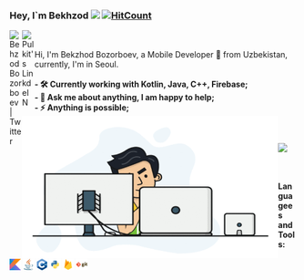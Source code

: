 ### Hey, I`m Bekhzod  <img src="https://media.giphy.com/media/hvRJCLFzcasrR4ia7z/giphy.gif" width="25px">   [![HitCount](http://hits.dwyl.com/behzod1996/{project}.svg)](http://hits.dwyl.com/behzod1996/{project})
<a href="https://twitter.com/behzodhalilov96">
  <img align="left" alt="Behzod Bozorboev | Twitter" width="22px" src="https://cdn.jsdelivr.net/npm/simple-icons@v3/icons/twitter.svg" />
</a>
<a href="https://www.linkedin.com/in/behzod-bozorboev-08808a1b9//">
  <img align="left" alt="Pulkit's LinkdeIN" width="22px" src="https://cdn.jsdelivr.net/npm/simple-icons@v3/icons/linkedin.svg" />
</a>
<br/>
<br/>
Hi, I'm Bekzhod Bozorboev, a Mobile Developer 🚀 from Uzbekistan, currently, I'm in Seoul.
<br/>
<br/>
<b>
- 🛠 Currently working with Kotlin, Java, C++, Firebase;
<br/>
- 💬 Ask me about anything, I am happy to help;
<br/>
- ⚡️ Anything is possible;
<b/>
<br/>
    <img align="left" height="250" width="450" alt="GIF" src="https://github.com/behzod1996/About-e/blob/main/developer-gif.gif" />
<br/>
<br/>
<p align="left">
  <img src="https://github-readme-stats.vercel.app/api?username=behzod1996&show_icons=true">
</p>

 <br/>
 <br/>
<b> Languagees and Tools: </b>
<br/>
<br/>
<code><img height="20" src="https://raw.githubusercontent.com/github/explore/80688e429a7d4ef2fca1e82350fe8e3517d3494d/topics/kotlin/kotlin.png"></code>
<code><img height="20" src="https://raw.githubusercontent.com/github/explore/80688e429a7d4ef2fca1e82350fe8e3517d3494d/topics/java/java.png"></code>
<code><img height="20" src="https://raw.githubusercontent.com/github/explore/80688e429a7d4ef2fca1e82350fe8e3517d3494d/topics/cpp/cpp.png"></code>
<code><img height="20" src="https://raw.githubusercontent.com/github/explore/80688e429a7d4ef2fca1e82350fe8e3517d3494d/topics/python/python.png"></code>
<code><img height="20" src="https://raw.githubusercontent.com/github/explore/80688e429a7d4ef2fca1e82350fe8e3517d3494d/topics/firebase/firebase.png"></code>
<code><img height="20" src="https://raw.githubusercontent.com/github/explore/80688e429a7d4ef2fca1e82350fe8e3517d3494d/topics/git/git.png"></code>
